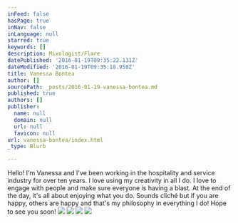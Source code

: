 ```yaml
---
inFeed: false
hasPage: true
inNav: false
inLanguage: null
starred: true
keywords: []
description: Mixologist/Flare
datePublished: '2016-01-19T09:35:22.131Z'
dateModified: '2016-01-19T09:35:18.958Z'
title: Vanessa Bontea
author: []
sourcePath: _posts/2016-01-19-vanessa-bontea.md
published: true
authors: []
publisher:
  name: null
  domain: null
  url: null
  favicon: null
url: vanessa-bontea/index.html
_type: Blurb

---
```

Hello! I'm Vanessa and I've been working in the hospitality and service industry for over ten years. I love using my creativity in all I do. I love to engage with people and make sure everyone is having a blast. At the end of the day, it's all about enjoying what you do. Sounds cliché but if you are happy, others are happy and that's my philosophy in everything I do! Hope to see you soon!
![](https://the-grid-user-content.s3-us-west-2.amazonaws.com/9509b1f7-2bbe-4e71-82b8-dce34f404730.jpg)
![](https://the-grid-user-content.s3-us-west-2.amazonaws.com/7a332b27-5a7a-48e4-a554-7ed1deffef8a.jpg)
![](https://the-grid-user-content.s3-us-west-2.amazonaws.com/1630cd7a-b4e6-41bf-91c7-0d42e3e7e438.jpg)
![](https://the-grid-user-content.s3-us-west-2.amazonaws.com/c9a5c96c-17fd-4e4e-9366-7eddad5ac6bc.PNG)